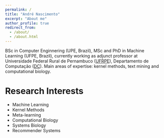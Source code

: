 ```yaml
---
permalink: /
title: "André Nascimento"
excerpt: "About me"
author_profile: true
redirect_from: 
  - /about/
  - /about.html
---
```


BSc in Computer Enginnering (UPE, Brazil), MSc and PhD in Machine Learning (UFPE, Brazil), currently working as adjunct professor at Universidade Federal Rural de Pernambuco ([UFRPE](http://www.ufrpe.br)), Departamento de Computação ([DC](http://dc.ufrpe.br)). Main areas of expertise: kernel methods, text mining and computational biology.

Research Interests
======
- Machine Learning 
- Kernel Methods
- Meta-learning
- Computational Biology
- Systems Biology
- Recommender Systems


